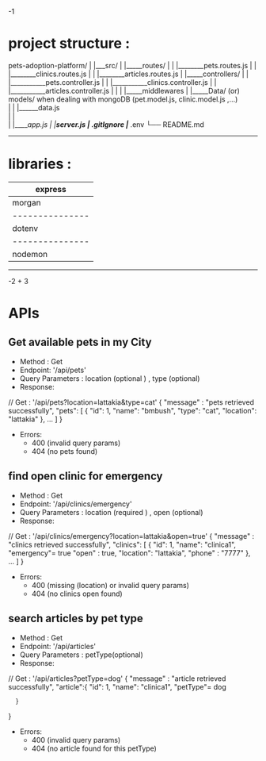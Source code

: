 
-1
# project structure :

pets-adoption-platform/
|
|___src/
|   |_____routes/
|   |      |________pets.routes.js
|   |      |________clinics.routes.js
|   |      |________articles.routes.js
|   |_____controllers/
|   |      |___________pets.controller.js
|   |      |___________clinics.controller.js
|   |      |___________articles.controller.js
|   | 
|   |_____middlewares
|   |_____Data/ (or)   models/  when dealing with mongoDB   (pet.model.js, clinic.model.js ,...)                
|   |     |______data.js                                  
|   |                                       
|   |_____app.js
|   |_____server.js
|___ .gitIgnore
|___ .env
└── README.md 
__________________________________
# libraries :
|     express
|---------------
|     morgan
|---------------
|     dotenv 
|---------------
|     nodemon
_____________________________________________________________________________

-2 + 3
# APIs

## Get available pets in my City

- Method : Get
- Endpoint: '/api/pets'
- Query Parameters : location (optional ) , type (optional)
- Response:

// Get : '/api/pets?location=lattakia&type=cat'
  { "message" : "pets retrieved successfully",
    "pets": [
      { "id": 1,
        "name": "bmbush",
        "type": "cat",
        "location": "lattakia" 
      },
      ...
    ]
  }
  
- Errors:
  - 400 (invalid query params)
  - 404 (no pets found)

## find open clinic for emergency

- Method : Get
- Endpoint: '/api/clinics/emergency'
- Query Parameters : location (required ) , open (optional)
- Response:

// Get : '/api/clinics/emergency?location=lattakia&open=true'
  { "message" : "clinics retrieved successfully",
    "clinics": [
      { "id": 1,
        "name": "clinica1",
        "emergency"= true
        "open" : true,
        "location": "lattakia", 
        "phone" : "7777"
      },
      ...
    ]
  }
  
- Errors:
  - 400 (missing (location) or invalid query params)
  - 404 (no clinics open found)

## search articles by pet type

- Method : Get
- Endpoint: '/api/articles'
- Query Parameters : petType(optional)
- Response:

// Get : '/api/articles?petType=dog'
  { "message" : "article retrieved successfully",
    "article":{
       "id": 1,
        "name": "clinica1",
        "petType"= dog
       
      }
  }
  
- Errors:
  - 400 (invalid query params)
  - 404 (no article found for this petType)




